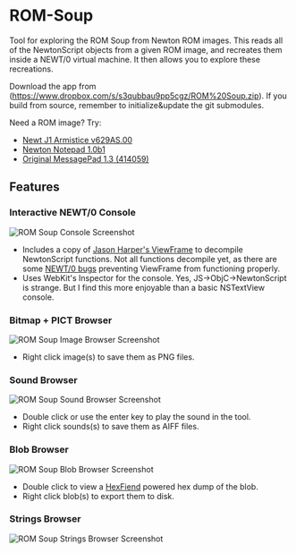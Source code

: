 ROM-Soup
========

Tool for exploring the ROM Soup from Newton ROM images.  This reads all of the NewtonScript objects from a given ROM image, and recreates them inside a NEWT/0 virtual machine.  It then allows you to explore these recreations.

Download the app from (https://www.dropbox.com/s/s3qubbau9pp5cgz/ROM%20Soup.zip).  If you build from source, remember to initialize&update the git submodules.

Need a ROM image? Try:

- [Newt J1 Armistice v629AS.00](http://www.unna.org/incoming/Newt%20J1Armistice%20image.zip)
- [Newton Notepad 1.0b1](http://www.unna.org/incoming/notepad-1.0b1.rom.gz)
- [Original MessagePad 1.3 (414059)](http://www.unna.org/incoming/omp-1.3-414059.rom.gz)

Features
--------

### Interactive NEWT/0 Console

![ROM Soup Console Screenshot](http://i.imgur.com/JV9NV4k.png)

- Includes a copy of [Jason Harper's ViewFrame](http://nixietube.info) to decompile NewtonScript functions.  Not all functions decompile yet, as there are some [NEWT/0 bugs](https://github.com/pablomarx/NEWT0-1/commit/50815fb801a3747647b5be4e5cd000c5f63f5c33) preventing ViewFrame from functioning properly.
- Uses WebKit's Inspector for the console.  Yes, JS->ObjC->NewtonScript is strange. But I find this more enjoyable than a basic NSTextView console. 

### Bitmap + PICT Browser

![ROM Soup Image Browser Screenshot](http://i.imgur.com/4T70gsX.png)

- Right click image(s) to save them as PNG files.

### Sound Browser

![ROM Soup Sound Browser Screenshot](http://i.imgur.com/pGO62KQ.png)

- Double click or use the enter key to play the sound in the tool.
- Right click sounds(s) to save them as AIFF files.

### Blob Browser

![ROM Soup Blob Browser Screenshot](http://i.imgur.com/9vKYhOe.png)

- Double click to view a [HexFiend](http://ridiculousfish.com/hexfiend/) powered hex dump of the blob.
- Right click blob(s) to export them to disk.

### Strings Browser

![ROM Soup Strings Browser Screenshot](http://i.imgur.com/I7GlZdR.png)
